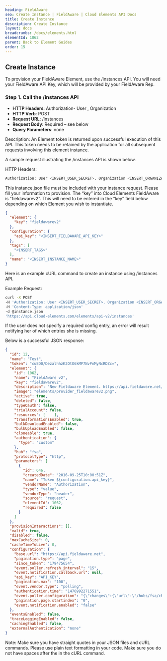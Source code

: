 ```yaml
---
heading: FieldAware
seo: Create Instance | FieldAware | Cloud Elements API Docs
title: Create Instance
description: Create Instance
layout: docs
breadcrumbs: /docs/elements.html
elementId: 1062
parent: Back to Element Guides
order: 15
---
```


## Create Instance

To provision your FieldAware Element, use the /instances API.
You will need your FieldAware API Key, which will be provided by your FieldAware Rep.

### Step 1. Call the /instances API

* __HTTP Headers__: Authorization- User <user secret>, Organization <organization secret>
* __HTTP Verb__: POST
* __Request URL__: /instances
* __Request Body__: Required – see below
* __Query Parameters__: none

Description: An Element token is returned upon successful execution of this API. This token needs to be retained by the application for all subsequent requests involving this element instance.

A sample request illustrating the /instances API is shown below.

HTTP Headers:

```bash
Authorization: User <INSERT_USER_SECRET>, Organization <INSERT_ORGANIZATION_SECRET>

```
This instance.json file must be included with your instance request.  Please fill your information to provision.  The “key” into Cloud Elements FieldAware is "fieldawarev2".  This will need to be entered in the “key” field below depending on which Element you wish to instantiate.

```json
{
  "element": {
    "key": "fieldawarev2"
  },
  "configuration": {
    "api_key": "<INSERT_FIELDAWARE_API_KEY>"
  },
  "tags": [
    "<INSERT_TAGS>"
  ],
  "name": "<INSERT_INSTANCE_NAME>"
}
```

Here is an example cURL command to create an instance using /instances API.

Example Request:

```bash
curl -X POST
-H 'Authorization: User <INSERT_USER_SECRET>, Organization <INSERT_ORGANIZATION_SECRET>'
-H 'Content-Type: application/json'
-d @instance.json
'https://api.cloud-elements.com/elements/api-v2/instances'
```

If the user does not specify a required config entry, an error will result notifying her of which entries she is missing.

Below is a successful JSON response:

```json
{
  "id": 12,
  "name": "Test",
  "token": "cuED0/DezalhhzK2OtO6kMP7NvPnMyNcRDZc=",
  "element": {
    "id": 1062,
    "name": "FieldAware v2",
    "key": "fieldawarev2",
    "description": "New Fieldaware Element. https://api.fieldaware.net/doc/index.html",
    "image": "elements/provider_fieldawarev2.png",
    "active": true,
    "deleted": false,
    "typeOauth": false,
    "trialAccount": false,
    "resources": [    ],
    "transformationsEnabled": true,
    "bulkDownloadEnabled": false,
    "bulkUploadEnabled": false,
    "cloneable": true,
    "authentication": {
      "type": "custom"
    },
    "hub": "fsa",
    "protocolType": "http",
    "parameters": [
      {
        "id": 646,
        "createdDate": "2016-09-25T10:00:51Z",
        "name": "Token ${configuration.api_key}",
        "vendorName": "Authorization",
        "type": "value",
        "vendorType": "header",
        "source": "request",
        "elementId": 1062,
        "required": false
      }
    ]
  },
  "provisionInteractions": [],
  "valid": true,
  "disabled": false,
  "maxCacheSize": 0,
  "cacheTimeToLive": 0,
  "configuration": {
    "base.url": "https://api.fieldaware.net",
    "pagination.type": "page",
    "since_token": "179475654",
    "event.poller.refresh_interval": "15",
    "event.notification.callback.url": null,
    "api_key": "API_KEY",
    "pagination.max": "100",
    "event.vendor.type": "polling",
    "authentication.time": "1476992271551",
    "event.poller.configuration": "{\"changes\":{\"url\":\"/hubs/fsa/changes\",\"idField\":\"id\"}}",
    "pagination.page.startindex": "0",
    "event.notification.enabled": "false"
  },
  "eventsEnabled": false,
  "traceLoggingEnabled": false,
  "cachingEnabled": false,
  "externalAuthentication": "none"
}
```

Note:  Make sure you have straight quotes in your JSON files and cURL commands.  Please use plain text formatting in your code.  Make sure you do not have spaces after the in the cURL command.
